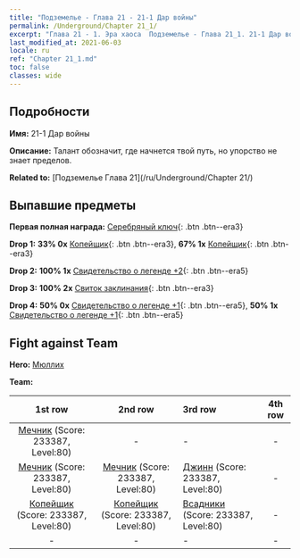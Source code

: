 ```yaml
---
title: "Подземелье - Глава 21 - 21-1 Дар войны"
permalink: /Underground/Chapter 21_1/
excerpt: "Глава 21 - 1. Эра хаоса  Подземелье - Глава 21_1. 21-1 Дар войны"
last_modified_at: 2021-06-03
locale: ru
ref: "Chapter 21_1.md"
toc: false
classes: wide
---
```


## Подробности

 **Имя:** 21-1 Дар войны

 **Описание:** Талант обозначит, где начнется твой путь, но упорство не знает пределов.

 **Related to:** [Подземелье Глава 21](/ru/Underground/Chapter 21/)

## Выпавшие предметы

 **Первая полная награда:** [Серебряный ключ](/ItemsRU/con_693/){: .btn .btn--era3}

 **Drop 1:** **33% 0x** [Копейщик](/ItemsRU/unt_190/){: .btn .btn--era3}, **67% 1x** [Копейщик](/ItemsRU/unt_190/){: .btn .btn--era3}

 **Drop 2:** **100% 1x** [Свидетельство о легенде +2](/ItemsRU/mat_81/){: .btn .btn--era5}

 **Drop 3:** **100% 2x** [Свиток заклинания](/ItemsRU/con_694/){: .btn .btn--era3}

 **Drop 4:** **50% 0x** [Свидетельство о легенде +1](/ItemsRU/mat_74/){: .btn .btn--era5}, **50% 1x** [Свидетельство о легенде +1](/ItemsRU/mat_74/){: .btn .btn--era5}


## Fight against Team
 **Hero:** [Мюллих](/ru/heroes/Mullich/)

 **Team:**


  | 1st row | 2nd row | 3rd row | 4th row |
  |:----:|:----:|:----|:----:|
  | [Мечник](/ru/units/Swordsman/) (Score: 233387, Level:80)  | - | - | - |
  | [Мечник](/ru/units/Swordsman/) (Score: 233387, Level:80)  | [Мечник](/ru/units/Swordsman/) (Score: 233387, Level:80)  | [Джинн](/ru/units/Genie/) (Score: 233387, Level:80)  | - |
  | [Копейщик](/ru/units/Pikeman/) (Score: 233387, Level:80)  | [Копейщик](/ru/units/Pikeman/) (Score: 233387, Level:80)  | [Всадники](/ru/units/Cavalier/) (Score: 233387, Level:80)  | - |
  | - | - | - | - |



